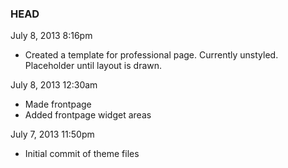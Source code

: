 ### HEAD

July 8, 2013 8:16pm
* Created a template for professional page. Currently unstyled. Placeholder until layout is drawn.

July 8, 2013 12:30am
* Made frontpage
* Added frontpage widget areas

July 7, 2013 11:50pm
* Initial commit of theme files
